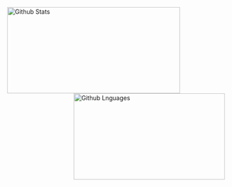 <img width="400em" height="200em" align="left" alt="Github Stats" src="https://github-readme-stats.vercel.app/api?username=Noch4nce&hide=stars&count_private=true&show_icons=true?count_private=true&theme=react">
<img width="350em" height="200em" align="right" alt="Github Lnguages" src="https://github-readme-stats.vercel.app/api/top-langs/?username=Noch4nce&layout=compact&langs_count=8&theme=react">
